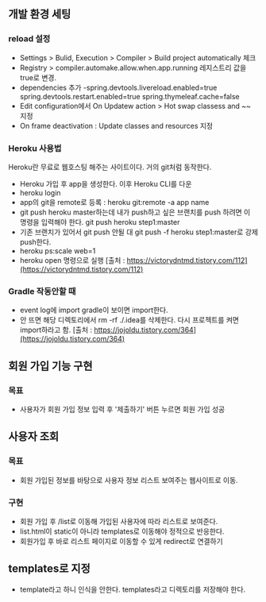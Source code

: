 ## 개발 환경 세팅
### reload 설정
- Settings > Bulid, Execution > Compiler > Build project automatically 체크
- Registry > compiler.automake.allow.when.app.running 레지스트리 값을 true로 변경.
- dependencies 추가
    -spring.devtools.livereload.enabled=true
     spring.devtools.restart.enabled=true
     spring.thymeleaf.cache=false
- Edit configuration에서 On Updatew action > Hot swap classess and ~~ 지정
- On frame deactivation : Update classes and resources 지정

### Heroku 사용법 
Heroku란 무료로 웹호스팅 해주는 사이트이다. 거의 git처럼 동작한다. 
- Heroku 가입 후 app을 생성한다. 이후 Heroku CLI를 다운
- heroku login
- app의 git을 remote로 등록 : heroku git:remote -a app name
- git push heroku master하는데 내가 push하고 싶은 브랜치를 push 하려면 이 명령을 입력해야 한다. git push heroku step1:master
- 기존 브랜치가 있어서 git push 안될 대 git push -f heroku step1:master로 강제 push한다. 
- heroku ps:scale web=1
- heroku open 명령으로 실행
[출처 : https://victorydntmd.tistory.com/112](https://victorydntmd.tistory.com/112)

### Gradle 작동안할 때 
- event log에 import gradle이 보이면 import한다. 
- 안 뜨면 해당 디렉토리에서 rm -rf ./.idea를 삭제한다. 다시 프로젝트를 켜면 import하라고 함.
[출처 : https://jojoldu.tistory.com/364](https://jojoldu.tistory.com/364)


## 회원 가입 기능 구현 
### 목표 
- 사용자가 회원 가입 정보 입력 후 '제출하기' 버튼 누르면 회원 가입 성공  


## 사용자 조회 
### 목표 
- 회원 가입된 정보를 바탕으로 사용자 정보 리스트 보여주는 웹사이트로 이동.

### 구현 
- 회원 가입 후 /list로 이동해 가입된 사용자에 따라 리스트로 보여준다. 
- list.html이 static이 아니라 templates로 이동해야 정적으로 반응한다. 
- 회원가입 후 바로 리스트 페이지로 이동할 수 있게 redirect로 연결하기

## templates로 지정 
- template라고 하니 인식을 안한다. templates라고 디렉토리를 저장해야 한다. 
